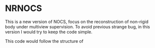 # NRNOCS

This is a new version of NOCS, focus on the reconstruction of non-rigid body under multiview supervision.
To avoid previous strange bug, in this version I would try to keep the code simple.

This code would follow the structure of 
